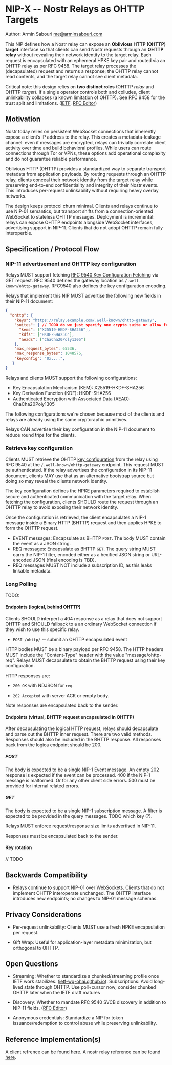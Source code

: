 # NIP-X -- Nostr Relays as OHTTP Targets

Author: Armin Sabouri <me@arminsabouri.com>

This NIP defines how a Nostr relay can expose an **Oblivious HTTP (OHTTP) target** interface so that clients can send Nostr requests through an **OHTTP relay** without revealing their network identity to the target relay. Each request is encapsulated with an ephemeral HPKE key pair and routed via an OHTTP relay as per RFC 9458. The target relay processes the (decapsulated) request and returns a response; the OHTTP relay cannot read contents, and the target relay cannot see client metadata.

Critical note: this design relies on **two distinct roles** (OHTTP *relay* and OHTTP *target*). If a single operator controls both and colludes, client unlinkability collapses (a known limitation of OHTTP). See RFC 9458 for the trust split and limitations. ([IETF](https://www.ietf.org/rfc/rfc9458.html), [RFC Editor](https://www.rfc-editor.org/info/rfc9458))

## Motivation

Nostr today relies on persistent WebSocket connections that inherently expose a client’s IP address to the relay. This creates a metadata-leakage channel: even if messages are encrypted, relays can trivially correlate client activity over time and build behavioral profiles. While users can route connections through Tor or VPNs, these options add operational complexity and do not guarantee reliable performance.

Oblivious HTTP (OHTTP) provides a standardized way to separate transport metadata from application payloads. By routing requests through an OHTTP relay, clients conceal their network identity from the target relay while preserving end-to-end confidentiality and integrity of their Nostr events. This introduces per-request unlinkability without requiring heavy overlay networks.

The design keeps protocol churn minimal. Clients and relays continue to use NIP-01 semantics, but transport shifts from a connection-oriented WebSocket to stateless OHTTP messages. Deployment is incremental: relays can expose OHTTP endpoints alongside WebSocket interfaces, advertising support in NIP-11. Clients that do not adopt OHTTP remain fully interoperble.

## Specification / Protocol Flow

### NIP-11 advertisement and OHTTP key configuration

Relays MUST support fetching [RFC 9540 Key Configuration Fetching](https://www.rfc-editor.org/rfc/rfc9540.html#name-key-configuration-fetching) via GET request. RFC 9540 defines the gateway location as `/.well-known/ohttp-gateway`. RFC9540 also defines the key configuration encoding.

Relays that implement this NIP MUST advertise the following new fields in their NIP-11 document:

```json
{  
  "ohttp": {  
    "keys": "https://relay.example.com/.well-known/ohttp-gateway", 
    "suites": { // TODO do we just specify one crypto suite or allow for configuration?
      "kems": ["X25519-HKDF-SHA256"],  
      "kdfs": ["HKDF-SHA256"],  
      "aeads": ["ChaCha20Poly1305"]  
    },  
    "max_request_bytes": 65536,  
    "max_response_bytes": 1048576,
    "keyconfig": "0x....",
   }  
}
```

Relays and clients MUST support the following configurations:

* Key Encapsulation Mechanism (KEM): X25519-HKDF-SHA256
* Key Derivation Function (KDF): HKDF-SHA256
* Authenticated Encryption with Associated Data (AEAD): ChaCha20Poly1305

The following configurations we're chosen because most of the clients and relays are already using the same cryptoraphic primitives.

Relays CAN advertise their key configuration in the NIP-11 document to reduce round trips for the clients.

### Retrieve key configuration

Clients MUST retrieve the OHTTP [key configuration](https://www.ietf.org/rfc/rfc9458.html#section-3.1) from the relay using RFC 9540 at the `/.well-known/ohttp-gateway` endpoint. This request MUST be authenticated. If the relay advertises the configuration in its NIP-11 document, clients MAY use that as an alternative bootstrap source but doing so may reveal the clients network identity.

The key configuration defines the HPKE parameters required to establish secure and authenticated communication with the target relay. When fetching the configuration, clients SHOULD route the request through an OHTTP relay to avoid exposing their network identity.

Once the configuration is retrieved, the client encapsulates a NIP-1 message inside a Binary HTTP (BHTTP) request and then applies HPKE to form the OHTTP request.

* EVENT messages: Encapsulate as BHTTP `POST`. The body MUST contain the event as a JSON string.
* REQ messages: Encapsulate as BHTTP `GET`. The query string MUST carry the NIP-1 filter, encoded either as a hexified JSON string or URL-encoded JSON (final encoding is TBD).
* REQ messages MUST NOT include a subscription ID, as this leaks linkable metadata.

### Long Polling

TODO: 

#### Endpoints (logical, behind OHTTP)

Clients SHOULD interpert a 404 response as a relay that does not support OHTTP and SHOULD fallback to a an ordinary WebSocket connection if they wish to use this specific relay. 

* `POST /ohttp/` -- submit an OHTTP encapsulated event

HTTP bodies MUST be a binary payload per RFC 9458. The HTTP headers MUST include the "Content-Type" header with the value "message/ohttp-req".
Relays MUST decapsulate to obtain the BHTTP request using their key configuration.

HTTP responses are:

* `200 OK` with NDJSON for `req`.

* `202 Accepted` with server ACK or empty body.

Note responses are encapsulated back to the sender.

#### Endpoints (virtual, BHTTP request encapsulated in OHTTP)

After decapsulating the logical HTTP request, relays should decapsulate and parse out the BHTTP inner request. There are two valid methods. Responses should also be included in the BHTTP response. All responses back from the logica endpoint should be 200.

##### POST

The body is expected to be a single NIP-1 Event message. An empty 202 response is expected if the event can be processed. 400 if the NIP-1 message is malformed. Or for any other client side errors. 500 must be provided for internal related errors.

##### GET

The body is expected to be a single NIP-1 subscription message. A filter is expected to be provided in the query messages. TODO which key (?).

Relays MUST enforce request/response size limits advertised in NIP-11.

Responses must be encapsulated back to the sender.

#### Key rotation

// TODO

## Backwards Compatibility

* Relays continue to support NIP-01 over WebSockets. Clients that do not implement OHTTP interoperate unchanged. The OHTTP interface introduces new endpoints; no changes to NIP-01 message schemas.

## Privacy Considerations

* Per-request unlinkability: Clients MUST use a fresh HPKE encapsulation per request.

* Gift Wrap: Useful for application-layer metadata minimization, but orthogonal to OHTTP.

## Open Questions

* Streaming: Whether to standardize a chunked/streaming profile once IETF work stabilizes. ([ietf-wg-ohai.github.io](https://ietf-wg-ohai.github.io/draft-ohai-chunked-ohttp/draft-ietf-ohai-chunked-ohttp.html)). Subscriptions: Avoid long-lived state through OHTTP. Use poll+cursor now; consider chunked OHTTP later when the IETF draft matures

* Discovery: Whether to mandate RFC 9540 SVCB discovery in addition to NIP-11 fields. ([RFC Editor](https://www.rfc-editor.org/rfc/rfc9540.html))

* Anonymous credentials: Standardize a NIP for token issuance/redemption to control abuse while preserving unlinkability.

## Reference Implementation(s)

A client refrence can be found [here](https://github.com/arminsabouri/nostr/blob/ohttp-example/crates/nostr-sdk/examples/ohttp.rs).
A nostr relay reference can be found [here](https://github.com/arminsabouri/nostr-rs-relay/tree/ohttp-gateway).
